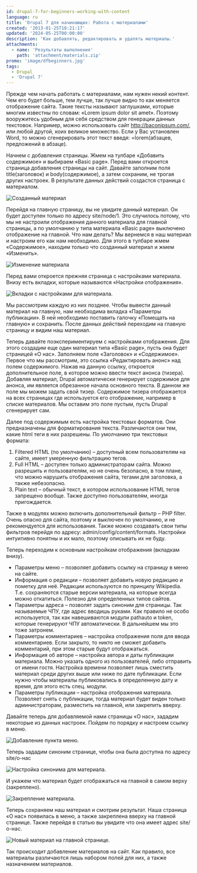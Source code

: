 ```yaml
---
id: drupal-7-for-beginners-working-with-content
language: ru
title: 'Drupal 7 для начинающих: Работа с материалами'
created: '2013-01-25T18:21:17'
updated: '2024-05-25T00:00:00'
description: 'Как добавлять, редактировать и удалять материалы.'
attachments:
  - name: 'Результаты выполнения'
    path: 'attachment/materials.zip'
promo: 'image/dfbeginners.jpg'
tags:
  - Drupal
  - 'Drupal 7'
---
```


Прежде чем начать работать с материалами, нам нужен некий контент. Чем его будет
больше, тем лучше, так лучше видно то как меняется отображение сайта. Такие
тексты называют заглушками, которые многим известны по словам: «Lorem ipsum
dolor sit amet». Поэтому вооружитесь удобным для себя средством для генерации
данных текстовок. Например, можно использовать сайт <http://baconipsum.com/>,
или любой другой, коих великое множество. Если у Вас установлен Word, то можно
сгенерировать этот текст введя: =lorem(абзацев, предложений в абзаце).

Начнем с добавления страницы. Жмем на тулбаре «Добавить содержимое» и выбираем
«Basic page». Перед вами откроется страница добавления страницы на сайт. Давайте
заполним поля title(заголовок) и body(содержимое), а затем сохраним, не трогая
других настроек. В результате данных действий создастся страница с материалом.

![Созданный материал](image/materials1.png)

Перейдя на главную страницу, вы не увидите данный материал. Он будет доступен
только по адресу site/node/1. Это случилось потому, что мы не настроили
отображения данного материала для главной страницы, а по умолчанию у
типа материала «Basic page» выключено отображение на главной. Что нам делать? Мы
вернемся в наш материал и настроим его как нам необходимо. Для этого в тулбаре
жмем «Содержимое», находим только что созданный материал и жмем «Изменить».

![Изменение материала](image/materials2.png)

Перед вами откроется прежняя страница с настройками материала. Внизу есть
вкладки, которые называются «Настройки отображения».

![Вкладки с настройками для материала.](image/materials3.png)

Мы рассмотрим каждую из них позднее. Чтобы вывести данный материал на главную,
нам необходима вкладка «Параметры публикации». В ней необходимо поставить
галочку «Помещать на главную» и сохранить. После данных действий переходим на
главную страницу и видим наш материал.

Теперь давайте поэкспериментируем с настройками отображения. Для этого создадим
еще один материал типа «Basic page», пусть она будет страницей «О нас».
Заполняем поле «Заголовок» и «Содержимое». Первое что мы рассмотрим, это ссылка
«Редактировать анонс» над полем содержимого. Нажав на данную ссылку, откроется
дополнительное поле, в которое можно ввести текст анонса (тизера). Добавляя
материал, Drupal автоматически генерирует содержимое для анонса, им является
обрезанное начала основного текста. В данном же поле мы можем задать свой тизер.
Содержимое тизера отображается на всех страницах где используется его
отображение, например в списке материалов. Мы оставим это поле пустым, пусть
Drupal сгенерирует сам.

Далее под содержимым есть настройка текстовых форматов. Они предназначены для
форматирования текста. Различаются они тем, какие html теги в них разрешены. По
умолчанию три текстовых формата:

1. Filtered HTML (по умолчанию) – доступный всем пользователям на сайте, имеет
   умеренную фильтрацию тегов.
2. Full HTML – доступен только администраторам сайта. Можно разрешить и
   пользователям, но не очень безопасно, в том плане, что можно нарушить
   отображения сайта, тегами для заголовка, а также небезопасно.
3. Plain text – обычный текст, в котором использование HTML тегов запрещено
   вообще. Также доступно пользователям, иногда пригождается.

Также в модулях можно включить дополнительный фильтр – PHP filter. Очень опасно
для сайта, поэтому и выключен по умолчанию, и не рекомендуется для
использования. Также можно создавать свои типы фильтров перейдя по адресу:
admin/config/content/formats. Настройки интуитивно понятны и их мало, поэтому
описывать их не буду.

Теперь переходим к основным настройкам отображения (вкладкам внизу).

- Параметры меню – позволяет добавить ссылку на страницу в меню на сайте.
- Информация о редакции – позволяет добавить новую редакцию и пометку для неё.
  Редакции используются по принципу Wikipedia. Т.е. сохраняются старые версии
  материала, на которые всегда можно откатиться. Полезно для определенных типов
  сайтов.
- Параметры адреса – позволят задать синоним для страницы. Так называемые ЧПУ,
  где адрес вводишь руками. Как правило не особо используется, так как
  навешиваются модули pathauto и token, которые генерируют ЧПУ автоматически. В
  дальнейшем мы это тоже затронем.
- Параметры комментариев – настройка отображения поля для ввода комментариев.
  Если закрыто, то никто не сможет добавить комментарий, при этом старые будут
  отображаться.
- Информация об авторе – настройка автора и даты публикации материала. Можно
  указать одного из пользователей, либо отправить от имени гостя. Настройка
  времени позволяет лишь сместить материал среди других выше или ниже по дате
  публикации. Если нужно чтобы материалы публиковались в определенную дату и
  время, для этого есть спец. модули.
- Параметры публикации – настройка отображения материала. Позволяет снять с
  публикации, тогда материал будет виден только администраторам, разместить на
  главной, или закрепить вверху.

Давайте теперь для добавляемой нами страницы «О нас», зададим некоторые из
данных настроек. Пойдем по порядку и настроем ссылку в меню.

![Добавление пункта меню.](image/materials4.png)

Теперь зададим синоним странице, чтобы она была доступна по адресу site/о-нас

![Настройка синонима для материала.](image/materials5.png)

И укажем что материал будет отображаться на главной в самом верху (закреплено).

![Закрепление материала.](image/materials6.png)

Теперь сохраняем наш материал и смотрим результат. Наша страница «О нас»
появилась в меню, а также закреплена вверху на главной странице. Также перейдя в
статью вы увидите что она имеет адрес site/о-нас.

![Новый материал на главной странице.](image/materials7.png)

Так происходит добавление материалов на сайт. Как правило, все материалы
различаются лишь набором полей для них, а также назначением материалов.
